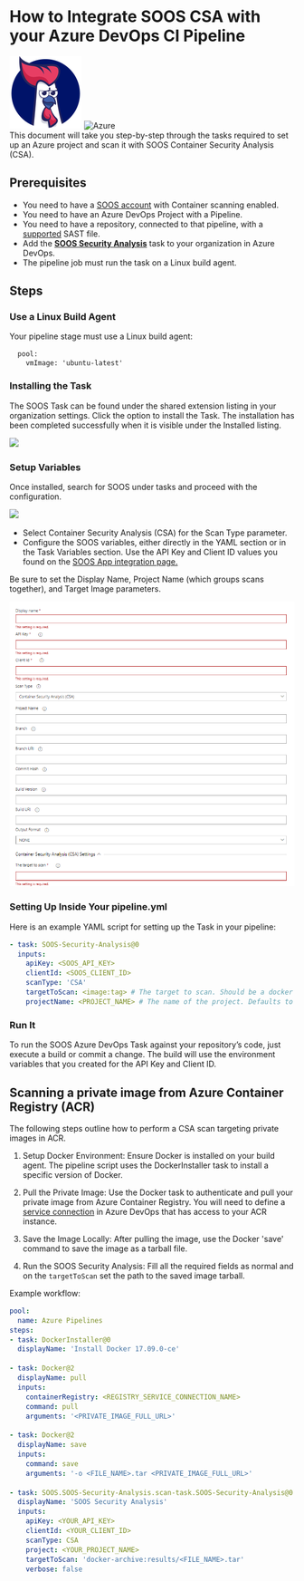 # How to Integrate SOOS CSA with your Azure DevOps CI Pipeline
<div>
<img src="../assets/img/SOOS-Icon.png" alt="SOOS" width="128" height="128">
<img src="../assets/img/azure.png" alt="Azure" width="128" height="128">
</div>
This document will take you step-by-step through the tasks required to set up an Azure project and scan it with SOOS Container Security Analysis (CSA).

## Prerequisites

- You need to have a [SOOS account](https://app.soos.io/register) with Container scanning enabled.
- You need to have an Azure DevOps Project with a Pipeline.
- You need to have a repository, connected to that pipeline, with a [supported](https://kb.soos.io/help/sast-connector) SAST file.
- Add the [**SOOS Security Analysis**](https://marketplace.visualstudio.com/items?itemName=SOOS.SOOS-Security-Analysis) task to your organization in Azure DevOps.
- The pipeline job must run the task on a Linux build agent.

## Steps

### **Use a Linux Build Agent**

Your pipeline stage must use a Linux build agent:
```
  pool:
    vmImage: 'ubuntu-latest'
```

### **Installing the Task**

The SOOS Task can be found under the shared extension listing in your organization settings. Click the option to install the Task. The installation has been completed successfully when it is visible under the Installed listing.

<img src="../assets/img/azure-install.png">

### **Setup Variables**

Once installed, search for SOOS under tasks and proceed with the configuration.

<img src="../assets/img/azure-task.png">

- Select Container Security Analysis (CSA) for the Scan Type parameter.
- Configure the SOOS variables, either directly in the YAML section or in the Task Variables section. Use the API Key and Client ID values you found on the [SOOS App integration page.](https://app.soos.io/integrate/containers)

Be sure to set the Display Name, Project Name (which groups scans together), and Target Image parameters.

<img src="../assets/img/csa-azure-variables.png">

### **Setting Up Inside Your pipeline.yml**

Here is an example YAML script for setting up the Task in your pipeline:

```yaml
- task: SOOS-Security-Analysis@0
  inputs:
    apiKey: <SOOS_API_KEY>
    clientId: <SOOS_CLIENT_ID>
    scanType: 'CSA'
    targetToScan: <image:tag> # The target to scan. Should be a docker image name or a path to a directory containing a Dockerfile
    projectName: <PROJECT_NAME> # The name of the project. Defaults to 'Build.Repository.Name'.
```

### **Run It**

To run the SOOS Azure DevOps Task against your repository’s code, just execute a build or commit a change. The build will use the environment variables that you created for the API Key and Client ID.

## Scanning a private image from Azure Container Registry (ACR)

The following steps outline how to perform a CSA scan targeting private images in ACR.

1. Setup Docker Environment: Ensure Docker is installed on your build agent. The pipeline script uses the DockerInstaller task to install a specific version of Docker.

2. Pull the Private Image: Use the Docker task to authenticate and pull your private image from Azure Container Registry. You will need to define a [service connection](https://learn.microsoft.com/en-us/azure/devops/pipelines/ecosystems/containers/acr-template?view=azure-devops) in Azure DevOps that has access to your ACR instance.

3. Save the Image Locally: After pulling the image, use the Docker 'save' command to save the image as a tarball file.

4. Run the SOOS Security Analysis: Fill all the required fields as normal and on the `targetToScan` set the path to the saved image tarball.

Example workflow: 

``` yaml
pool:
  name: Azure Pipelines
steps:
- task: DockerInstaller@0
  displayName: 'Install Docker 17.09.0-ce'

- task: Docker@2
  displayName: pull
  inputs:
    containerRegistry: <REGISTRY_SERVICE_CONNECTION_NAME>
    command: pull
    arguments: '<PRIVATE_IMAGE_FULL_URL>'

- task: Docker@2
  displayName: save
  inputs:
    command: save
    arguments: '-o <FILE_NAME>.tar <PRIVATE_IMAGE_FULL_URL>'

- task: SOOS.SOOS-Security-Analysis.scan-task.SOOS-Security-Analysis@0
  displayName: 'SOOS Security Analysis'
  inputs:
    apiKey: <YOUR_API_KEY>
    clientId: <YOUR_CLIENT_ID>
    scanType: CSA
    project: <YOUR_PROJECT_NAME>
    targetToScan: 'docker-archive:results/<FILE_NAME>.tar'
    verbose: false
```
